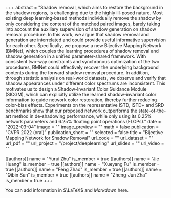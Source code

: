 +++
abstract = "Shadow removal, which aims to restore the background in the shadow regions, is challenging due to the highly ill-posed nature. Most existing deep learning-based methods individually remove the shadow by only considering the content of the matched paired images, barely taking into account the auxiliary supervision of shadow generation on shadow removal procedure. In this work, we argue that shadow removal and generation are interrelated and could provide useful informative supervision for each other. Specifically, we propose a new Bijective Mapping Network (BMNet), which couples the learning procedures of shadow removal and shadow generation in a unified parameter-shared framework. With consistent two-way constraints and synchronous optimization of the two procedures, BMNet could effectively recover the underlying background contents during the forward shadow removal procedure. In addition, through statistic analysis on real-world datasets, we observe and verify that shadow appearances under different color spectrums are inconsistent. This motivates us to design a Shadow-Invariant Color Guidance Module (SICGM), which can explicitly utilize the learned shadow-invariant color information to guide network color restoration, thereby further reducing color-bias effects. Experiments on the representative ISTD, ISTD+ and SRD benchmarks show that our proposed network outperforms the state-of-the-art method in de-shadowing performance, while only using its 0.25% network parameters and 6.25% floating point operations (FLOPs)."
date = "2022-03-04"
image = ""
image_preview = ""
math = false
publication = "CVPR 2022 (oral)"
publication_short = ""
selected = false
title = "Bijective Mapping Network for Shadow Removal"
url_code = ""
url_dataset = ""
url_pdf = ""
url_project = "/project/deeplearning"
url_slides = ""
url_video = ""

[[authors]]
    name = "Yurui Zhu"
    is_member = true
[[authors]]
    name = "Jie Huang"
    is_member = true
[[authors]]
    name = "Xueyang Fu"
    is_member = true
[[authors]]
    name = "Feng Zhao"
    is_member = true
[[authors]]
    name = "Qibin Sun"
    is_member = true
[[authors]]
    name = "Zheng-Jun Zha"
    is_member = true
+++


You can add information in $\LaTeX$ and *Markdown* here.
